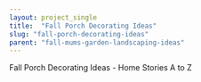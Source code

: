 ```yaml
---
layout: project_single
title:  "Fall Porch Decorating Ideas"
slug: "fall-porch-decorating-ideas"
parent: "fall-mums-garden-landscaping-ideas"
---
```

Fall Porch Decorating Ideas - Home Stories A to Z